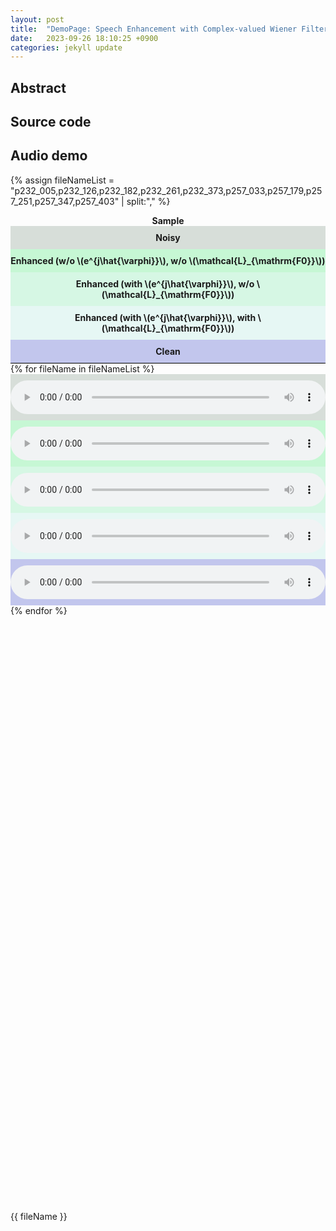```yaml
---
layout: post
title:  "DemoPage: Speech Enhancement with Complex-valued Wiener Filter"
date:   2023-09-26 18:10:25 +0900
categories: jekyll update
---
```


## Abstract

## Source code

## Audio demo
{% assign fileNameList = "p232_005,p232_126,p232_182,p232_261,p232_373,p257_033,p257_179,p257_251,p257_347,p257_403" | split:"," %}

<div class="container-fluid">
  <div class="row" style="border-bottom: solid 1px black;">
    <div class="col-1 center-block"><div class="table-header">Sample</div></div>
    <div class="col-2 center-block noisy-column"><div class="table-header">Noisy</div></div>
    <div class="col-2 center-block enhanced-column-1"><div class="table-header">Enhanced (w/o \(e^{j\hat{\varphi}}\), w/o \(\mathcal{L}_{\mathrm{F0}}\))</div></div>
    <div class="col-2 center-block enhanced-column-2"><div class="table-header">Enhanced (with \(e^{j\hat{\varphi}}\), w/o \(\mathcal{L}_{\mathrm{F0}}\))</div></div>
    <div class="col-2 center-block enhanced-column-3"><div class="table-header">Enhanced (with \(e^{j\hat{\varphi}}\), with \(\mathcal{L}_{\mathrm{F0}}\))</div></div>
    <div class="col-2 center-block clean-column"><div class="table-header">Clean</div></div>
  </div>
  {% for fileName in fileNameList %}
  <div class="row">
    <div class="col-1 center-block" align="center"><div class="vertical-center" style="text-align: center;">{{ fileName }}</div></div>
    <div class="col-2 center-block noisy-column" align="center"><audio class="audio-demo" controls="control" src="/assets/audios/demo_samples/noisy/{{ fileName }}.wav" ></audio></div>
    <div class="col-2 center-block enhanced-column-1" align="center"><audio class="audio-demo" controls="control" src="/assets/audios/demo_samples/dIS/{{ fileName }}.wav"></audio></div>
    <div class="col-2 center-block enhanced-column-2" align="center"><audio class="audio-demo" controls="control" src="/assets/audios/demo_samples/dIS_phase/{{ fileName }}.wav"></audio></div>
    <div class="col-2 center-block enhanced-column-3" align="center"><audio class="audio-demo" controls="control" src="/assets/audios/demo_samples/dIS_phase_F0/{{ fileName }}.wav"></audio></div>
    <div class="col-2 center-block clean-column" align="center"><audio class="audio-demo" controls="control" src="/assets/audios/demo_samples/clean/{{ fileName }}.wav"></audio></div>
  </div>
  {% endfor %}
</div>
<style>
    .table-header {
        text-align: center;
        font-weight: bold;
    }
    .audio-demo {
        width: 100%;
    }
    .noisy-column {
        background-color: #d7ded9;
    }
    .enhanced-column-1 {
        background-color: #c6f7d4;
    }
    .enhanced-column-2 {
        background-color: #d6f7e4;
    }
    .enhanced-column-3 {
        background-color: #e6f7f4;
    }
    .clean-column {
        background-color: #c2c6ed;
    }
    div.col-2{
        padding-top: 10px;
        padding-bottom: 10px;
    }
    .vertical-center {
        margin: 0;
        position: absolute;
        top: 50%;
        -ms-transform: translateY(-50%);
        transform: translateY(-50%);
    }
</style>